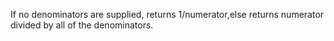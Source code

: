 If no denominators are supplied, returns 1/numerator,else returns numerator divided by all of the denominators.
